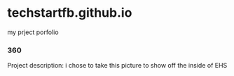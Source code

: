 # techstartfb.github.io
my prject porfolio 



### 360
Project description: i chose to take this picture to show off the inside of EHS 
<script src='//vizor.io/static/scripts/vizor-360-embed.js' data-vizorurl='//vizor.io/embed/savell/ehs-school'></script>
